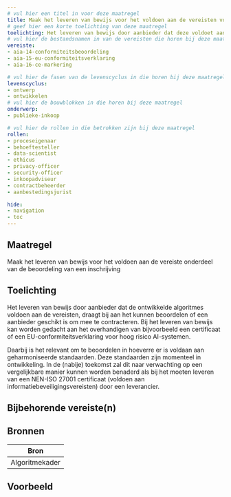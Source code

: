```yaml
---
# vul hier een titel in voor deze maatregel
title: Maak het leveren van bewijs voor het voldoen aan de vereisten voor algoritmes onderdeel van de beoordeling van een inschrijving.
# geef hier een korte toelichting van deze maatregel
toelichting: Het leveren van bewijs door aanbieder dat deze voldoet aan de vereisten voor algoritmes draagt bij aan het kunnen beoordelen of een aanbieder geschikt is om mee te contractueren.
# vul hier de bestandsnamen in van de vereisten die horen bij deze maatregel
vereiste: 
- aia-14-conformiteitsbeoordeling
- aia-15-eu-conformiteitsverklaring
- aia-16-ce-markering

# vul hier de fasen van de levenscyclus in die horen bij deze maatregel
levenscyclus: 
- ontwerp
- ontwikkelen
# vul hier de bouwblokken in die horen bij deze maatregel
onderwerp: 
- publieke-inkoop

# vul hier de rollen in die betrokken zijn bij deze maatregel
rollen:
- proceseigenaar
- behoeftesteller
- data-scientist
- ethicus
- privacy-officer
- security-officer
- inkoopadviseur
- contractbeheerder
- aanbestedingsjurist

hide:
- navigation
- toc
---
```


<!-- Let op! onderstaande regel met 'tags' niet weghalen! Deze maakt automatisch de knopjes op basis van de metadata  -->
<!-- tags -->

## Maatregel
<!-- Vul hier een omschrijving in van wat deze maatregel inhoudt. -->
 Maak het leveren van bewijs voor het voldoen aan de vereiste onderdeel van de beoordeling van een inschrijving

## Toelichting
<!-- Geef hier een toelichting van deze maatregel -->
Het leveren van bewijs door aanbieder dat de ontwikkelde algoritmes voldoen aan de vereisten, draagt bij aan het kunnen beoordelen of een aanbieder geschikt is om mee te contracteren. Bij het leveren van bewijs kan worden gedacht aan het overhandigen van bijvoorbeeld een certificaat of een EU-conformiteitsverklaring voor hoog risico AI-systemen. 

Daarbij is het relevant om te beoordelen in hoeverre er is voldaan aan geharmoniseerde standaarden. Deze standaarden zijn momenteel in ontwikkeling. In de (nabije) toekomst zal dit naar verwachting op een vergelijkbare manier kunnen worden benaderd als bij het moeten leveren van een NEN-ISO 27001 certificaat (voldoen aan informatiebeveiligingsvereisten) door een leverancier. 

## Bijbehorende vereiste(n)
<!-- Hier volgt een lijst met vereisten op basis van de in de metadata ingevulde vereiste -->

<!-- Let op! onderstaande regel met 'list_vereisten_on_maatregelen_page' niet weghalen! Deze maakt automatisch een lijst van bijbehorende verseisten op basis van de metadata  -->
<!-- list_vereisten_on_maatregelen_page -->

## Bronnen 
<!-- Vul hier de relevante bronnen in voor deze maatregel -->

| Bron                        |
|-----------------------------|
| Algoritmekader |        

## Voorbeeld
<!-- Voeg hier een voorbeeld toe, door er bijvoorbeeld naar te verwijzen -->



  
